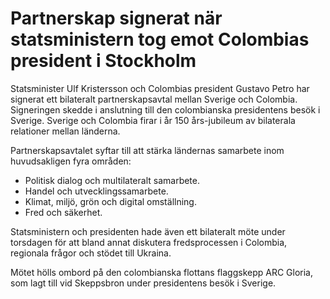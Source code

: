 # Partnerskap signerat när statsministern tog emot Colombias president i Stockholm

Statsminister Ulf Kristersson och Colombias president Gustavo Petro har signerat ett bilateralt partnerskapsavtal mellan Sverige och Colombia. Signeringen skedde i anslutning till den colombianska presidentens besök i Sverige. Sverige och Colombia firar i år 150 års\-jubileum av bilaterala relationer mellan länderna.


Partnerskapsavtalet syftar till att stärka ländernas samarbete inom huvudsakligen fyra områden:

* Politisk dialog och multilateralt samarbete.
* Handel och utvecklingssamarbete.
* Klimat, miljö, grön och digital omställning.
* Fred och säkerhet.

Statsministern och presidenten hade även ett bilateralt möte under torsdagen för att bland annat diskutera fredsprocessen i Colombia, regionala frågor och stödet till Ukraina.

Mötet hölls ombord på den colombianska flottans flaggskepp ARC Gloria, som lagt till vid Skeppsbron under presidentens besök i Sverige.
